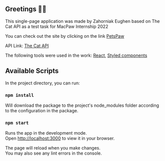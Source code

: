 ## Greetings 👋🏼

This single-page application was made by Zahorniak Eughen based on The Cat API as a test task for MacPaw Internship 2022

You can check out the site by clicking on the link [PetsPaw](https://zzagornyak.github.io/Pets/#/)


API Link: [The Cat API](https://thecatapi.com/)

The following tools were used in the work:
[React](https://reactjs.org/),
[Styled components](https://styled-components.com/)

## Available Scripts

In the project directory, you can run:

### `npm install`
Will download the package to the project's node_modules folder according to the configuration in the package.

### `npm start`
Runs the app in the development mode.\
Open [http://localhost:3000](http://localhost:3000) to view it in your browser.

The page will reload when you make changes.\
You may also see any lint errors in the console.


